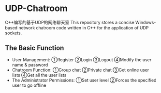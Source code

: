 # UDP-Chatroom
C++编写的基于UDP的网络聊天室
This repository stores a concise Windows-based network chatroom code written in C++ for the application of UDP sockets.

## The Basic Function
+ User Management: ①Register ②Login ③Logout ④Modify the user name & password
+ Chatroom Function: ①Group chat ②Private chat ③Get online user lists ④Get all the user lists
+ The Administrator Permissions: ①Set user level ②Forces the specified user to go offline

## 
